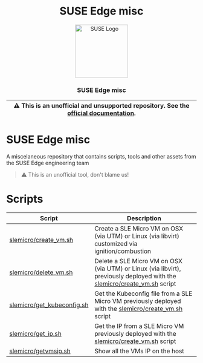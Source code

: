 <div align="center">

# SUSE Edge misc

<p align="center">
  <img alt="SUSE Logo" src="https://www.suse.com/assets/img/suse-black-logo-green.svg" height="140" />
  <h3 align="center">SUSE Edge misc</h3>
</p>

| :warning: **This is an unofficial and unsupported repository. See the [official documentation](https://www.suse.com/solutions/edge-computing/).** |
| --- |

</div>

# SUSE Edge misc

A miscelaneous repository that contains scripts, tools and other assets from the SUSE Edge engineering team

> :warning: This is an unofficial tool, don't blame us!

# Scripts
| Script | Description |
| - | - |
| [slemicro/create_vm.sh](slemicro/create_vm.sh) | Create a SLE Micro VM on OSX (via UTM) or Linux (via libvirt) customized via ignition/combustion |
| [slemicro/delete_vm.sh](slemicro/delete_vm.sh) | Delete a SLE Micro VM on OSX (via UTM) or Linux (via libvirt), previously deployed with the [slemicro/create_vm.sh](slemicro/create_vm.sh) script |
| [slemicro/get_kubeconfig.sh](slemicro/get_kubeconfig.sh) | Get the Kubeconfig file from a SLE Micro VM previously deployed with the [slemicro/create_vm.sh](slemicro/create_vm.sh) script |
| [slemicro/get_ip.sh](slemicro/get_ip.sh) | Get the IP from a SLE Micro VM previously deployed with the [slemicro/create_vm.sh](slemicro/create_vm.sh) script |
| [slemicro/getvmsip.sh](slemicro/getvmsip.sh) | Show all the VMs IP on the host |
